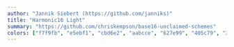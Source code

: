 ```yaml
---
author: "Jannik Siebert (https://github.com/janniks)"
title: "Harmonic16 Light"
summary: "https://github.com/chriskempson/base16-unclaimed-schemes"
colors: ["f7f9fb", "e5ebf1", "cbd6e2", "aabcce", "627e99", "405c79", "223b54", "0b1c2c", "bf8b56", "bfbf56", "8bbf56", "56bf8b", "568bbf", "8b56bf", "bf568b", "bf5656"]
---
```

